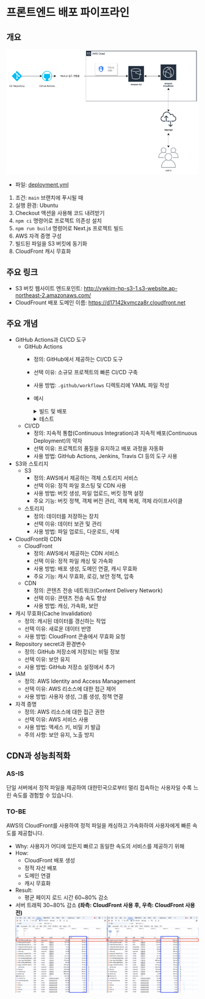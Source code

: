 # 프론트엔드 배포 파이프라인

## 개요

![플로우차트](./public/flowchart.png)

- 파일: [deployment.yml](.github/workflows/deployment.yml)
1. 조건: `main` 브랜치에 푸시될 때
2. 실행 환경: Ubuntu
3. Checkout 액션을 사용해 코드 내려받기
4. `npm ci` 명령어로 프로젝트 의존성 설치
5. `npm run build` 명령어로 Next.js 프로젝트 빌드
6. AWS 자격 증명 구성
7. 빌드된 파일을 S3 버킷에 동기화
8. CloudFront 캐시 무효화

## 주요 링크

- S3 버킷 웹사이트 엔드포인트: http://ywkim-hp-s3-1.s3-website.ap-northeast-2.amazonaws.com/
- CloudFrount 배포 도메인 이름: https://d17142kvmcza8r.cloudfront.net

## 주요 개념

- GitHub Actions과 CI/CD 도구
  - GitHub Actions
    - 정의: GitHub에서 제공하는 CI/CD 도구
    - 선택 이유: 소규모 프로젝트의 빠른 CI/CD 구축
    - 사용 방법: `.github/workflows` 디렉토리에 YAML 파일 작성
    - 예시
      <details>
        <summary>빌드 및 배포</summary>
        
        ```yaml
        name: Build and Deploy
        on:
          push:
            branches:
              - main
        jobs:
          build:
            runs-on: ubuntu-latest
            steps:
              - name: Checkout
                uses: actions/checkout@v2
              - name: Install Dependencies
                run: npm ci
              - name: Build
                run: npm run build
              - name: Deploy
                run: aws s3 sync ./out s3://your-s3-domain --delete
        ```
      </details>
      <details>
        <summary>테스트</summary>
      
        ```yaml
        name: Test
        on:
          pull_request:
        jobs:
          test:
            runs-on: ubuntu-latest
            steps:
              - name: Checkout
                uses: actions/checkout@v2
              - name: Install Dependencies
                run: npm ci
              - name: Test
                run: npm test
        ```
        </details>
  - CI/CD
    - 정의: 지속적 통합(Continuous Integration)과 지속적 배포(Continuous Deployment)의 약자
    - 선택 이유: 프로젝트의 품질을 유지하고 배포 과정을 자동화
    - 사용 방법: GitHub Actions, Jenkins, Travis CI 등의 도구 사용
- S3와 스토리지
  - S3
    - 정의: AWS에서 제공하는 객체 스토리지 서비스
    - 선택 이유: 정적 파일 호스팅 및 CDN 사용
    - 사용 방법: 버킷 생성, 파일 업로드, 버킷 정책 설정
    - 주요 기능: 버킷 정책, 객체 버전 관리, 객체 복제, 객체 라이프사이클
  - 스토리지
    - 정의: 데이터를 저장하는 장치
    - 선택 이유: 데이터 보관 및 관리
    - 사용 방법: 파일 업로드, 다운로드, 삭제
- CloudFront와 CDN
  - CloudFront
    - 정의: AWS에서 제공하는 CDN 서비스
    - 선택 이유: 정적 파일 캐싱 및 가속화
    - 사용 방법: 배포 생성, 도메인 연결, 캐시 무효화
    - 주요 기능: 캐시 무효화, 로깅, 보안 정책, 압축
  - CDN
    - 정의: 콘텐츠 전송 네트워크(Content Delivery Network)
    - 선택 이유: 콘텐츠 전송 속도 향상
    - 사용 방법: 캐싱, 가속화, 보안
- 캐시 무효화(Cache Invalidation)
  - 정의: 캐시된 데이터를 갱신하는 작업
  - 선택 이유: 새로운 데이터 반영
  - 사용 방법: CloudFront 콘솔에서 무효화 요청
- Repository secret과 환경변수
  - 정의: GitHub 저장소에 저장되는 비밀 정보
  - 선택 이유: 보안 유지
  - 사용 방법: GitHub 저장소 설정에서 추가
- IAM
  - 정의: AWS Identity and Access Management
  - 선택 이유: AWS 리소스에 대한 접근 제어
  - 사용 방법: 사용자 생성, 그룹 생성, 정책 연결
- 자격 증명
  - 정의: AWS 리소스에 대한 접근 권한
  - 선택 이유: AWS 서비스 사용
  - 사용 방법: 액세스 키, 비밀 키 발급
  - 주의 사항: 보안 유지, 노출 방지
## CDN과 성능최적화
### AS-IS
단일 서버에서 정적 파일을 제공하여 대한민국으로부터 멀리 접속하는 사용자일 수록 느린 속도를 경험할 수 있습니다.
### TO-BE
AWS의 CloudFront를 사용하여 정적 파일을 캐싱하고 가속화하여 사용자에게 빠른 속도를 제공합니다.
- Why: 사용자가 어디에 있든지 빠르고 동일한 속도의 서비스를 제공하기 위해
- How:
  - CloudFront 배포 생성
  - 정적 자산 배포
  - 도메인 연결
  - 캐시 무효화
- Result:
  - 평균 페이지 로드 시간 60~80% 감소
- 서버 트래픽 30~80% 감소
**(좌측: CloudFront 사용 후, 우측: CloudFront 사용 전)**
![CDN비교.png](/public/compare-cdn.png)
